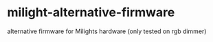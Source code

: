 # milight-alternative-firmware
alternative firmware for Milights hardware (only tested on rgb dimmer)
